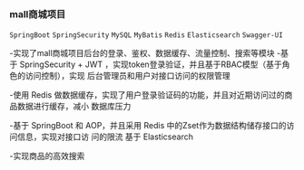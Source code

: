 ### mall商城项目
`SpringBoot` `SpringSecurity` `MySQL`  `MyBatis` `Redis` `Elasticsearch` `Swagger-UI`

-实现了mall商城项目后台的登录、鉴权、数据缓存、流量控制、搜索等模块 
  -基于 SpringSecurity + JWT ，实现token登录验证，并且基于RBAC模型（基于角色的访问控制），实现 后台管理员和用户对接口访问的权限管理 

  -使用 Redis 做数据缓存，实现了用户登录验证码的功能，并且对近期访问过的商品数据进行缓存，减小 数据库压力 

  -基于 SpringBoot 和 AOP，并且采用 Redis 中的Zset作为数据结构储存接口的访问信息，实现对接口访 问的限流 基于 Elasticsearch 

  -实现商品的高效搜索
